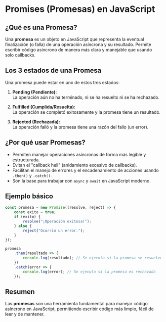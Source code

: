 # Promises (Promesas) en JavaScript

## ¿Qué es una Promesa?

Una **promesa** es un objeto en JavaScript que representa la eventual finalización (o falla) de una operación asíncrona y su resultado. Permite escribir código asíncrono de manera más clara y manejable que usando solo callbacks.

## Los 3 estados de una Promesa

Una promesa puede estar en uno de estos tres estados:

1. **Pending (Pendiente):**  
   La operación aún no ha terminado, ni se ha resuelto ni se ha rechazado.

2. **Fulfilled (Cumplida/Resuelta):**  
   La operación se completó exitosamente y la promesa tiene un resultado.

3. **Rejected (Rechazada):**  
   La operación falló y la promesa tiene una razón del fallo (un error).

## ¿Por qué usar Promesas?

- Permiten manejar operaciones asíncronas de forma más legible y estructurada.
- Evitan el "callback hell" (anidamiento excesivo de callbacks).
- Facilitan el manejo de errores y el encadenamiento de acciones usando `.then()` y `.catch()`.
- Son la base para trabajar con `async` y `await` en JavaScript moderno.

## Ejemplo básico

```javascript
const promesa = new Promise((resolve, reject) => {
    const exito = true;
    if (exito) {
        resolve("¡Operación exitosa!");
    } else {
        reject("Ocurrió un error.");
    }
});

promesa
    .then(resultado => {
        console.log(resultado); // Se ejecuta si la promesa se resuelve
    })
    .catch(error => {
        console.log(error); // Se ejecuta si la promesa es rechazada
    });
```

## Resumen

Las **promesas** son una herramienta fundamental para manejar código asíncrono en JavaScript, permitiendo escribir código más limpio, fácil de leer y de mantener.